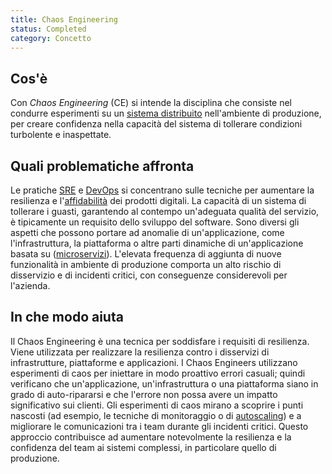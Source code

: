 ```yaml
---
title: Chaos Engineering
status: Completed
category: Concetto
---
```


## Cos'è
Con _Chaos Engineering_ (CE) si intende la disciplina che consiste nel condurre esperimenti su un [sistema distribuito](/it/distributed_systems/) nell'ambiente di produzione, per creare confidenza nella capacità del sistema di tollerare condizioni turbolente e inaspettate.

## Quali problematiche affronta
Le pratiche [SRE](/it/site_reliability_engineering/) e [DevOps](/it/devops/) si concentrano sulle tecniche per aumentare la resilienza e l'[affidabilità](/it/reliability/) dei prodotti digitali. La capacità di un sistema di tollerare i guasti, garantendo al contempo un'adeguata qualità del servizio, è tipicamente un requisito dello sviluppo del software. Sono diversi gli aspetti che possono portare ad anomalie di un'applicazione, come l'infrastruttura, la piattaforma o altre parti dinamiche di un'applicazione basata su ([microservizi](/it/microservices/)). L'elevata frequenza di aggiunta di nuove funzionalità in ambiente di produzione comporta un alto rischio di disservizio e di incidenti critici, con conseguenze considerevoli per l'azienda.

## In che modo aiuta
Il Chaos Engineering è una tecnica per soddisfare i requisiti di resilienza. Viene utilizzata per realizzare la resilienza contro i disservizi di infrastrutture, piattaforme e applicazioni. I Chaos Engineers utilizzano esperimenti di caos per iniettare in modo proattivo errori casuali; quindi verificano che un'applicazione, un'infrastruttura o una piattaforma siano in grado di auto-ripararsi e che l'errore non possa avere un impatto significativo sui clienti. Gli esperimenti di caos mirano a scoprire i punti nascosti (ad esempio, le tecniche di monitoraggio o di [autoscaling]([it/autoscaling/)) e a migliorare le comunicazioni tra i team durante gli incidenti critici. Questo approccio contribuisce ad aumentare notevolmente la resilienza e la confidenza del team ai sistemi complessi, in particolare quello di produzione.
